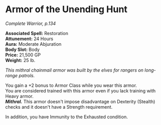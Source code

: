 # Armor of the Unending Hunt
*Complete Warrior, p.134*
 
**Associated Spell:** Restoration  
**Attunement:** 24 Hours  
**Aura:** Moderate Abjuration  
**Body Slot:** Body  
**Price:** 21,500 GP  
**Weight:** 25 lb.

*This mithral chainmail armor was built by the elves for rangers on long-range patrols.*

You gain a +2 bonus to Armor Class while you wear this armor.  
You are considered trained with this armor even if you lack training with Heavy armor.  
***Mithral.*** This armor doesn't impose disadvantage on Dexterity (Stealth) checks and it doesn't have a Strength requirement.

In addition, you have Immunity to the Exhausted condition.
